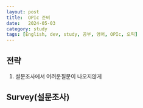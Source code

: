 ```yaml
---
layout: post
title:  OPIc 준비
date:   2024-05-03
category: study
tags: [English, dev, study, 공부, 영어, OPIc, 오픽]
---
```



## 전략
1. 설문조사에서 어려운질문이 나오지않게 

## Survey(설문조사)

## 